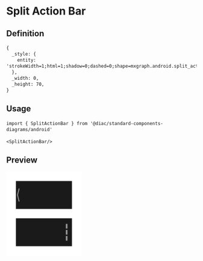 # Split Action Bar

## Definition

```
{
  _style: { 
    entity: 'strokeWidth=1;html=1;shadow=0;dashed=0;shape=mxgraph.android.split_action_bar;fillColor=#1A1A1A;',
  },
  _width: 0,
  _height: 70,
}
```

## Usage

```
import { SplitActionBar } from '@diac/standard-components-diagrams/android'

<SplitActionBar/>
```

## Preview

<img src="./split-action-bar.png" width="200"/>
